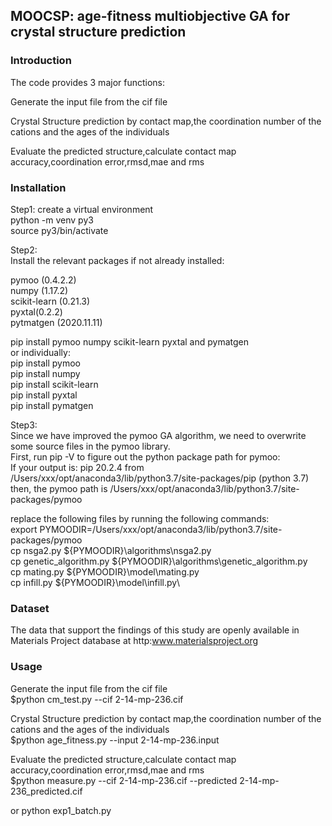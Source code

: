 ## MOOCSP: age-fitness multiobjective GA for crystal structure prediction

### Introduction

The code provides 3 major functions:

Generate the input file from the cif file

Crystal Structure prediction by contact map,the coordination number of the cations and the ages of the individuals


Evaluate the predicted structure,calculate contact map accuracy,coordination error,rmsd,mae and rms

### Installation

Step1: create a virtual environment\
python -m venv py3\
source py3/bin/activate

Step2:\
Install the relevant packages if not already installed:

pymoo (0.4.2.2)\
numpy (1.17.2)\
scikit-learn (0.21.3)\
pyxtal(0.2.2)\
pytmatgen (2020.11.11)

pip install pymoo numpy scikit-learn pyxtal and pymatgen\
or individually:\
pip install pymoo\
pip install numpy\
pip install scikit-learn\
pip install pyxtal\
pip install pymatgen

Step3: \
Since we have improved the pymoo GA algorithm, we need to overwrite some source files in the pymoo library.\
First, run  pip -V  to figure out the python package path for pymoo:\
If your output is: pip 20.2.4 from /Users/xxx/opt/anaconda3/lib/python3.7/site-packages/pip (python 3.7)\
then, the pymoo path is /Users/xxx/opt/anaconda3/lib/python3.7/site-packages/pymoo

replace the following files by running the following commands:\
export PYMOODIR=/Users/xxx/opt/anaconda3/lib/python3.7/site-packages/pymoo\
cp nsga2.py ${PYMOODIR}\algorithms\nsga2.py\
cp genetic_algorithm.py ${PYMOODIR}\algorithms\genetic_algorithm.py\
cp mating.py ${PYMOODIR}\model\mating.py\
cp infill.py ${PYMOODIR}\model\infill.py\

<!-- python cover.py -->

### Dataset
The data that support the findings of this study are openly available in Materials Project database at http:www.materialsproject.org


### Usage

Generate the input file from the cif file\
$python cm_test.py --cif 2-14-mp-236.cif

Crystal Structure prediction by contact map,the coordination number of the cations and the ages of the individuals\
$python age_fitness.py --input 2-14-mp-236.input

Evaluate the predicted structure,calculate contact map accuracy,coordination error,rmsd,mae and rms\
$python measure.py --cif 2-14-mp-236.cif --predicted 2-14-mp-236_predicted.cif


or python exp1_batch.py
